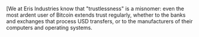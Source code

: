 [We at Eris Industries know that "trustlessness" is a misnomer: even the most ardent user of Bitcoin extends trust regularly, whether to the banks and exchanges that process USD transfers, or to the manufacturers of their computers and operating systems. 
